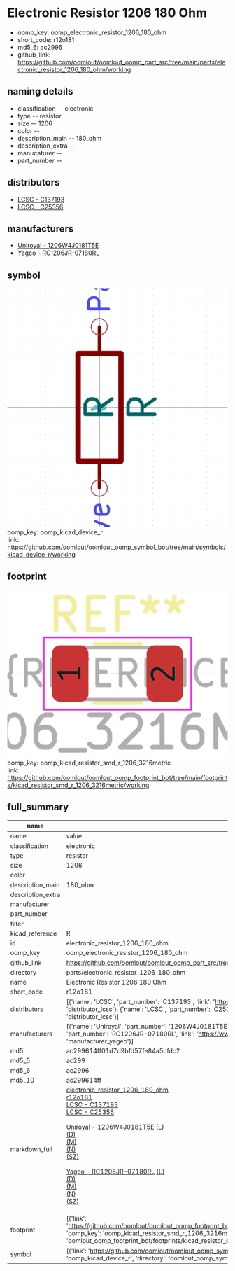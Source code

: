 # Electronic Resistor 1206 180 Ohm

  
* oomp_key: oomp_electronic_resistor_1206_180_ohm 
* short_code: r12o181
* md5_6: ac2996  
* github_link: https://github.com/oomlout/oomlout_oomp_part_src/tree/main/parts/electronic_resistor_1206_180_ohm/working  
## naming details
* classification -- electronic
* type -- resistor
* size -- 1206
* color -- 
* description_main -- 180_ohm
* description_extra -- 
* manucaturer -- 
* part_number -- 

## distributors
* [LCSC - C137193](https://lcsc.com/product-detail/C137193.html)  
* [LCSC - C25356](https://lcsc.com/product-detail/C25356.html)  

## manufacturers
* [Uniroyal - 1206W4J0181T5E]()  
* [Yageo - RC1206JR-07180RL](https://www.yageo.com/en/Chart/Download/pdf/RC1206JR-07180RL)  

## symbol

![](symbol/0/working/working_600.png)  
oomp_key: oomp_kicad_device_r  
link: https://github.com/oomlout/oomlout_oomp_symbol_bot/tree/main/symbols/kicad_device_r/working  

## footprint

![](footprint/0/working/working_600.png)  
oomp_key: oomp_kicad_resistor_smd_r_1206_3216metric  
link: https://github.com/oomlout/oomlout_oomp_footprint_bot/tree/main/footprints/kicad_resistor_smd_r_1206_3216metric/working  

## full_summary
| name | value | 
| --- | --- | 
| name | value | 
| classification | electronic | 
| type | resistor | 
| size | 1206 | 
| color |  | 
| description_main | 180_ohm | 
| description_extra |  | 
| manufacturer |  | 
| part_number |  | 
| filter |  | 
| kicad_reference | R | 
| id | electronic_resistor_1206_180_ohm | 
| oomp_key | oomp_electronic_resistor_1206_180_ohm | 
| github_link | https://github.com/oomlout/oomlout_oomp_part_src/tree/main/parts/electronic_resistor_1206_180_ohm/working | 
| directory | parts/electronic_resistor_1206_180_ohm | 
| name | Electronic Resistor 1206 180 Ohm | 
| short_code | r12o181 | 
| distributors | [{'name': 'LCSC', 'part_number': 'C137193', 'link': 'https://lcsc.com/product-detail/C137193.html', 'id': 'distributor_lcsc'}, {'name': 'LCSC', 'part_number': 'C25356', 'link': 'https://lcsc.com/product-detail/C25356.html', 'id': 'distributor_lcsc'}] | 
| manufacturers | [{'name': 'Uniroyal', 'part_number': '1206W4J0181T5E', 'link': '', 'id': 'manufacturer_uniroyal'}, {'name': 'Yageo', 'part_number': 'RC1206JR-07180RL', 'link': 'https://www.yageo.com/en/Chart/Download/pdf/RC1206JR-07180RL', 'id': 'manufacturer_yageo'}] | 
| md5 | ac299614ff01d7d9bfd57fe84a5cfdc2 | 
| md5_5 | ac299 | 
| md5_6 | ac2996 | 
| md5_10 | ac299614ff | 
| markdown_full | [electronic_resistor_1206_180_ohm](https://github.com/oomlout/oomlout_oomp_part_src/tree/main/parts/electronic_resistor_1206_180_ohm/working)<br>[r12o181](https://github.com/oomlout/oomlout_oomp_part_src/tree/main/parts/electronic_resistor_1206_180_ohm/working)<br>[LCSC - C137193<br>](https://lcsc.com/product-detail/C137193.html)[LCSC - C25356<br>](https://lcsc.com/product-detail/C25356.html)<br>[Uniroyal - 1206W4J0181T5E]() [(L)<br>](https://www.lcsc.com/search?q=1206W4J0181T5E)[(D)<br>](https://www.digikey.com/en/products?,keywords=1206W4J0181T5E)[(M)<br>](https://www.mouser.com/Search/Refine?Keyword=1206W4J0181T5E)[(N)<br>](https://www.newark.com/search?st=1206W4J0181T5E)[(SZ)<br>](https://so.szlcsc.com/global.html?k=1206W4J0181T5E)<br>[Yageo - RC1206JR-07180RL](https://www.yageo.com/en/Chart/Download/pdf/RC1206JR-07180RL) [(L)<br>](https://www.lcsc.com/search?q=RC1206JR-07180RL)[(D)<br>](https://www.digikey.com/en/products?,keywords=RC1206JR-07180RL)[(M)<br>](https://www.mouser.com/Search/Refine?Keyword=RC1206JR-07180RL)[(N)<br>](https://www.newark.com/search?st=RC1206JR-07180RL)[(SZ)<br>](https://so.szlcsc.com/global.html?k=RC1206JR-07180RL)<br> | 
| footprint | [{'link': 'https://github.com/oomlout/oomlout_oomp_footprint_bot/tree/main/foootprntss/kicad_resistor_smd_r_1206_3216metric', 'oomp_key': 'oomp_kicad_resistor_smd_r_1206_3216metric', 'directory': 'oomlout_oomp_footprint_bot/footprints/kicad_resistor_smd_r_1206_3216metric//working/working.kicad_mod'}] | 
| symbol | [{'link': 'https://github.com/oomlout/oomlout_oomp_symbol_bot/tree/main/symbols/kicad_device_r', 'oomp_key': 'oomp_kicad_device_r', 'directory': 'oomlout_oomp_symbol_bot/symbols/kicad_device_r//working/working.kicad_sym'}] | 

